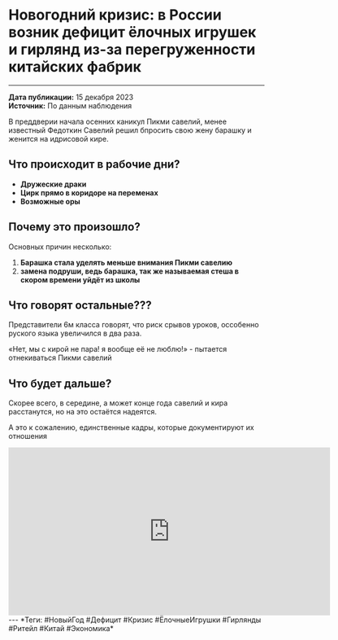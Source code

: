 # Новогодний кризис: в России возник дефицит ёлочных игрушек и гирлянд из-за перегруженности китайских фабрик
---
**Дата публикации:** 15 декабря 2023  
**Источник:** По данным наблюдения

В преддверии начала осенних каникул Пикми савелий, менее известный Федоткин Савелий решил бпросить свою жену барашку и женится на идрисовой кире.

## Что происходит в рабочие дни?

*   **Дружеские драки** 
*   **Цирк прямо в коридоре на переменах**
*   **Возможные оры**

## Почему это произошло?

Основных причин несколько:

1.  **Барашка стала уделять меньше внимания Пикми савелию** 
2.  **замена подруши, ведь барашка, так же называемая стеша в скором времени уйдёт из школы**

## Что говорят остальные???

Представители 6м класса говорят, что риск срывов уроков, оссобенно руского языка увеличился в два раза.

«Нет, мы с кирой не пара! я вообще её не люблю!» - пытается отнекиваться Пикми савелий

## Что будет дальше?

Скорее всего, в середине, а может конце года савелий и кира расстанутся, но на это остаётся надеятся.

А это к сожалению, единственные кадры, которые документируют их отношения
<iframe src="https://vkvideo.ru/video_ext.php?oid=-229672577&id=456239017&hd=2&hash=4051f5d0513ff2a7&autoplay=1" width="633" height="330" style="background-color: #000" allow="autoplay; encrypted-media; fullscreen; picture-in-picture; screen-wake-lock;" frameborder="0" allowfullscreen></iframe>
---
*Теги: #НовыйГод #Дефицит #Кризис #ЁлочныеИгрушки #Гирлянды #Ритейл #Китай #Экономика*
